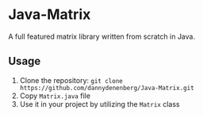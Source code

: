 # Java-Matrix
A full featured matrix library written from scratch in Java.

## Usage
1. Clone the repository: `git clone https://github.com/dannydenenberg/Java-Matrix.git`
2. Copy `Matrix.java` file
3. Use it in your project by utilizing the `Matrix` class 
